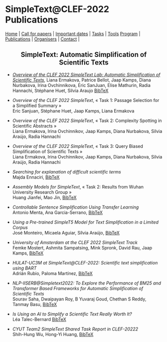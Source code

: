 # SimpleText@CLEF-2022 Publications
<p align="center">
</p>

[Home](./) | [Call for papers](./CFP) | [Important dates](./dates) | [Tasks](./tasks)  | [Tools](./tools) 
[Program](./program) | [Publications](./publications) | [Organisers](./organisers) | [Contact](./contact) |


<h2 align="center">SimpleText: Automatic Simplification of Scientific Texts</h2>

- [_Overview of the CLEF 2022 SimpleText Lab: Automatic Simplification of Scientific Texts_](https://link.springer.com/chapter/10.1007/978-3-031-13643-6_28),
Liana Ermakova, Patrice Bellot, Jaap Kamps, Diana Nurbakova, Irina Ovchinnikova, Eric SanJuan, Elise Mathurin, Radia Hannachi, Stéphane Huet, Silvia Araujo [BibTeX](../../BibTeX/ermakova_overview_2022.bib)

- _Overview of the CLEF 2022 SimpleText_, «&nbsp;Task 1: Passage Selection for a Simplified Summary&nbsp;»  
Eric Sanjuan, Stéphane Huet, Jaap Kamps, Liana Ermakova

- _Overview of the CLEF 2022 SimpleText_, «&nbsp;Task 2: Complexity Spotting in Scientific Abstracts&nbsp;»  
Liana Ermakova, Irina Ovchinnikov, Jaap Kamps, Diana Nurbakova, Silvia Araújo, Radia Hannachi  

- _Overview of the CLEF 2022 SimpleText_, «&nbsp;Task 3: Query Biased Simplification of Scientific Texts&nbsp;»  
Liana Ermakova, Irina Ovchinnikov, Jaap Kamps, Diana Nurbakova, Silvia Araújo, Radia Hannachi 

- _Searching for explanation of difficult scientific terms_  
Majda Ennaciri, <a href="../../BibTeX/ennaciri_searching_2022.bib">BibTeX</a> 

- _Assembly Models for SimpleText_, «&nbsp;Task 2: Results from Wuhan University Research Group&nbsp;»  
Huang Jianfei, Mao Jin, <a href="../../BibTeX/jianfei_assembly_2022.bib">BibTeX</a>

- _Controllable Sentence Simplification Using Transfer Learning_  
Antonio Menta, Ana Garcia-Serrano, <a href="../../BibTeX/menta_controllable_2022.bib">BibTeX</a>

- _Using a Pre-trained SimpleT5 Model for Text Simplification in a Limited Corpus_  
José Monteiro, Micaela Aguiar, Sílvia Araújo, <a href="../../BibTeX/monteiro_using_2022.bib">BibTeX</a>

- _University of Amsterdam at the CLEF 2022 SimpleText Track_  
Femke Mostert, Ashmita Sampatsing, Mink Spronk, David Rau, Jaap Kamps, <a href="../../BibTeX/mostert_university_2022.bib">BibTeX</a>

- _HULAT-UC3M at SimpleText@CLEF-2022: Scientific text simplification using BART_  
Adrián Rubio, Paloma Martínez, <a href="../../BibTeX/rubio_hulat-uc3m_2022.bib">BibTeX</a>

- _NLP-IISERB@Simpletext2022: To Explore the Performance of BM25 and Transformer Based Frameworks for Automatic Simplification of Scientific Texts_  
Sourav Saha, Dwaipayan Roy, B Yuvaraj Goud, Chethan S Reddy, Tanmay Basu, <a href="../../BibTeX/saha-nlp-iiserbsimpletext2022_2022.bib">BibTeX</a>

- _Is Using an AI to Simplify a Scientific Text Really Worth It?_  
Léa Talec-Bernard <a href="../../BibTeX/talec-bernard_is_2022.bib">BibTeX</a>

- _CYUT Team2 SimpleText Shared Task Report in CLEF-20222_  
Shih-Hung Wu, Hong-Yi Huang, <a href="../../BibTeX/wu_cyut_2022.bib">BibTeX</a>

